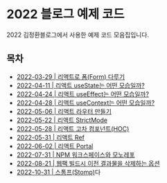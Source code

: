 # 2022 블로그 예제 코드

2022 김정환블로그에서 사용한 예제 코드 모음집입니다.

## 목차

- [2022-03-29 | 리액트로 폼(Form) 다루기](./react-form)
- [2022-04-11 | 리액트 useState는 어떤 모습일까?](./react-hooks)
- [2022-04-24 | 리액트 useEffect는 어떤 모습일까?](./react-hooks)
- [2022-04-28 | 리액트 useContext는 어떤 모습일까?](./react-hooks)
- [2022-05-06 | 리액트 라우터 만들기 ](./react-router)
- [2022-05-22 | 리액트 StrictMode](./react-strict-mode)
- [2022-05-28 | 리액트 고차 컴포넌트(HOC)](./react-hoc)
- [2022-05-31 | 리액트 Ref](./react-ref)
- [2022-06-02 | 리액트 Portal](./react-portal)
- [2022-07-31 | NPM 워크스페이스와 모노레포](./npm-workspace)
- [2022-08-21 | 웹팩 빌드시 이전 결과물을 삭제하는 옵션](./webpack-output-clean)
- [2022-10-31 | 스톰프(Stomp)](./stomp)다
